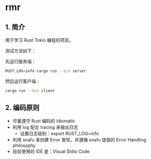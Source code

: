 # rmr

## 1. 简介

用于学习 Rust Tokio 编程的项目。

测试方法如下：

先运行服务端：

```sh
RUST_LOG=info cargo run --bin server
```

然后运行客户端：

```sh
cargo run --bin client
```

## 2. 编码原则

* 尽量遵守 Rust 编码的 Idiomatic
* 利用 log 配合 tracing 来输出日志
  * 设置日志级别：export RUST_LOG=info
* 利用 snafu 来创建 Error 类型，并遵循 snafu 提倡的 Error Handling philosophy
* 目前使用的 IDE 是：Visual Stdio Code
